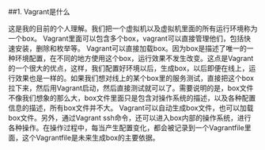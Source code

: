 ##1. Vagrant是什么

这是我的目前的个人理解。我们把一个虚拟机以及虚拟机里面的所有运行环境称为一个box。
Vagrant里面可以包含多个box，vagrant可以直接管理他们，包括快速安装，删除和枚举等。 
Vagrant可以直接加载box。因为box是描述了唯一的一种环境配置，在不同的地方使用这个box，运行效果不发生改变。这点是Vagrant的一个很大的优点，这样，我们配置好环境以后，生成box，以后即便在线上，运行效果也是一样的。如果我们想对线上的某个box里的服务测试，直接把这个box拉下来，然后用Vagrant启动，然后直接测试就可以了。需要说明的是，box文件不像我们想象的那么大，box文件里面只是包含对操作系统的描述，以及各种配置信息的描述，所有box文件并不大。
Vagrant可以自动生成box文件，也可以加载box文件。另外，通过Vagrant ssh命令，还可以进入box内部的操作系统，进行各种操作。在操作过程中，每当产生配置变化，都会被记录到一个Vagrantfile里面，这个Vagrantfile是未来生成box的主要依据。
